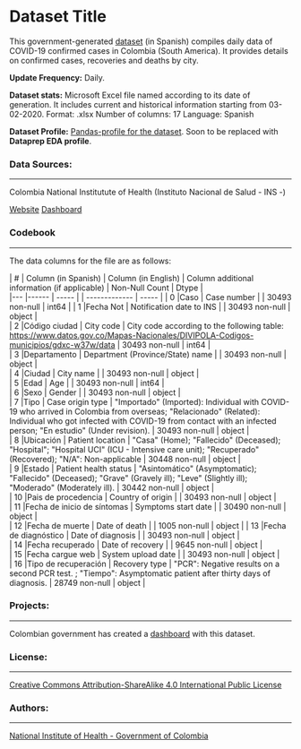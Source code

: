 # Dataset Title

This government-generated [dataset](https://www.ins.gov.co/Paginas/Boletines-casos-COVID-19-Colombia.aspx) (in Spanish) compiles daily data of COVID-19 confirmed cases in Colombia (South America). It provides details on confirmed cases, recoveries and deaths by city.

**Update Frequency:** Daily.

**Dataset stats:** Microsoft Excel file named according to its date of generation. It includes current and historical information starting from 03-02-2020.
Format: .xlsx 
Number of columns: 17
Language: Spanish

**Dataset Profile:** [Pandas-profile for the dataset](https://sfu-db.github.io/covid19-datasets/webpages/Colombia-COVID-19-official-dataset.html). Soon to be replaced with **Dataprep EDA profile**.

### Data Sources:
--------
Colombia National Institutute of Health (Instituto Nacional de Salud - INS -)

[Website](http://www.ins.gov.co/Noticias/Paginas/Coronavirus.aspx) 
[Dashboard](https://www.datos.gov.co/Salud-y-Protecci-n-Social/Casos-positivos-de-COVID-19-en-Colombia/gt2j-8ykr/data) 

### Codebook
--------------
The data columns for the file are as follows:

| #   | Column (in Spanish)        | Column (in English)                | Column additional information (if applicable)     | Non-Null Count | Dtype  |     
|---  |------                      | -----                              |                                                   | -------------  | -----  |
| 0   |Caso                        | Case number						|                                                   | 30493 non-null | int64  |
| 1   |Fecha Not                   | Notification date to INS   		|                                                   | 30493 non-null | object |     
| 2   |Código ciudad               | City code						    | City code according to the following table: https://www.datos.gov.co/Mapas-Nacionales/DIVIPOLA-Codigos-municipios/gdxc-w37w/data | 30493 non-null | int64 |    
| 3   |Departamento                | Department (Province/State) name	|                                                   | 30493 non-null | object |    
| 4   |Ciudad                      | City name							|                                                   | 30493 non-null | object |  
| 5   |Edad                        | Age								|                                                   | 30493 non-null | int64  |  
| 6   |Sexo                        | Gender								|                                                   | 30493 non-null | object |  
| 7   |Tipo                        | Case origin type					| "Importado" (Imported): Individual with COVID-19 who arrived in Colombia from overseas; "Relacionado" (Related): Individual who got infected with COVID-19 from contact with an infected person; "En estudio" (Under revision). |	30493 non-null | object |  
| 8   |Ubicación                   | Patient location					| "Casa" (Home); "Fallecido" (Deceased); "Hospital"; "Hospital UCI" (ICU - Intensive care unit); "Recuperado" (Recovered); "N/A": Non-applicable | 30448 non-null | object |  
| 9   |Estado                      | Patient health status				| "Asintomático" (Asymptomatic); "Fallecido" (Deceased); "Grave" (Gravely ill); "Leve" (Slightly ill); "Moderado" (Moderately ill). | 30442 non-null | object |  
| 10  |Pais de procedencia         | Country of origin					|                                                   | 30493 non-null | object |  
| 11  |Fecha de inicio de síntomas | Symptoms start date				|                                                   | 30490 non-null | object |  
| 12  |Fecha de muerte             | Date of death						|                                                   | 1005 non-null  | object |
| 13  |Fecha de diagnóstico        | Date of diagnosis					|                                                   | 30493 non-null | object |  
| 14  |Fecha recuperado            | Date of recovery					|                                                   | 9645 non-null  | object |  
| 15  |Fecha cargue web            | System upload date					|                                                   | 30493 non-null | object |  
| 16  |Tipo de recuperación        | Recovery type						| "PCR": Negative results on a second PCR test. ; "Tiempo":  Asymptomatic patient after thirty days of diagnosis. | 28749 non-null | object |

### Projects:
-------------
Colombian government has created a [dashboard](https://www.datos.gov.co/Salud-y-Protecci-n-Social/Casos-positivos-de-COVID-19-en-Colombia/gt2j-8ykr/data) with this dataset.

### License:
-------------
[Creative Commons Attribution-ShareAlike 4.0 International Public License](https://creativecommons.org/licenses/by-sa/4.0/legalcode)

### Authors:
-------------
[National Institute of Health - Government of Colombia](http://www.ins.gov.co)
  